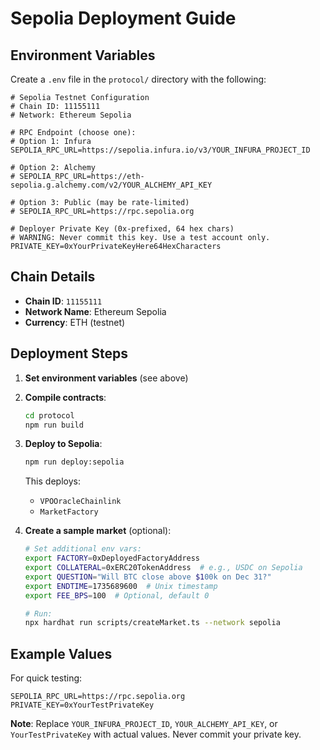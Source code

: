 # Sepolia Deployment Guide

## Environment Variables

Create a `.env` file in the `protocol/` directory with the following:

```env
# Sepolia Testnet Configuration
# Chain ID: 11155111
# Network: Ethereum Sepolia

# RPC Endpoint (choose one):
# Option 1: Infura
SEPOLIA_RPC_URL=https://sepolia.infura.io/v3/YOUR_INFURA_PROJECT_ID

# Option 2: Alchemy
# SEPOLIA_RPC_URL=https://eth-sepolia.g.alchemy.com/v2/YOUR_ALCHEMY_API_KEY

# Option 3: Public (may be rate-limited)
# SEPOLIA_RPC_URL=https://rpc.sepolia.org

# Deployer Private Key (0x-prefixed, 64 hex chars)
# WARNING: Never commit this key. Use a test account only.
PRIVATE_KEY=0xYourPrivateKeyHere64HexCharacters
```

## Chain Details

- **Chain ID**: `11155111`
- **Network Name**: Ethereum Sepolia
- **Currency**: ETH (testnet)

## Deployment Steps

1. **Set environment variables** (see above)

2. **Compile contracts**:
   ```bash
   cd protocol
   npm run build
   ```

3. **Deploy to Sepolia**:
   ```bash
   npm run deploy:sepolia
   ```

   This deploys:
   - `VPOOracleChainlink`
   - `MarketFactory`

4. **Create a sample market** (optional):
   ```bash
   # Set additional env vars:
   export FACTORY=0xDeployedFactoryAddress
   export COLLATERAL=0xERC20TokenAddress  # e.g., USDC on Sepolia
   export QUESTION="Will BTC close above $100k on Dec 31?"
   export ENDTIME=1735689600  # Unix timestamp
   export FEE_BPS=100  # Optional, default 0

   # Run:
   npx hardhat run scripts/createMarket.ts --network sepolia
   ```

## Example Values

For quick testing:

```env
SEPOLIA_RPC_URL=https://rpc.sepolia.org
PRIVATE_KEY=0xYourTestPrivateKey
```

**Note**: Replace `YOUR_INFURA_PROJECT_ID`, `YOUR_ALCHEMY_API_KEY`, or `YourTestPrivateKey` with actual values. Never commit your private key.

